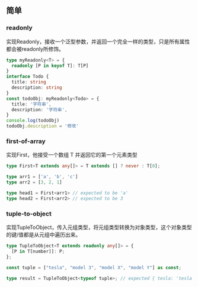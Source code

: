## 简单

### readonly

实现Readonly，接收一个泛型参数，并返回一个完全一样的类型，只是所有属性都会被readonly所修饰。

```typescript
type myReadonly<T> = {
  readonly [P in keyof T]: T[P]
}
interface Todo {
  title: string
  description: string
}
const todoObj: myReadonly<Todo> = {
  title: '字符串',
  description: '字符串',
}
console.log(todoObj)
todoObj.description = '修改'
```

### first-of-array

实现First，他接受一个数组 T 并返回它的第一个元素类型

```typescript
type First<T extends any[]> = T extends [] ? never : T[0];

type arr1 = ['a', 'b', 'c']
type arr2 = [3, 2, 1]

type head1 = First<arr1> // expected to be 'a'
type head2 = First<arr2> // expected to be 3
```

### tuple-to-object

实现TupleToObject，传入元组类型，将元组类型转换为对象类型，这个对象类型的键/值都是从元组中遍历出来。

```typescript
type TupleToObject<T extends readonly any[]> = {
  [P in T[number]]: P;
};

const tuple = ["tesla", "model 3", "model X", "model Y"] as const;

type result = TupleToObject<typeof tuple>; // expected { tesla: 'tesla', 'model 3': 'model 3', 'model X': 'model X', 'model Y': 'model Y'}
```


